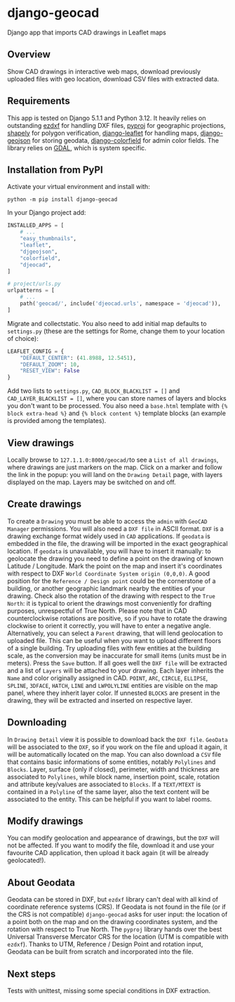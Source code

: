 # django-geocad
Django app that imports CAD drawings in Leaflet maps
## Overview
Show CAD drawings in interactive web maps, download previously uploaded files with geo location, download CSV files with extracted data.
## Requirements
This app is tested on Django 5.1.1 and Python 3.12. It heavily relies on outstanding [ezdxf](https://ezdxf.mozman.at/) for handling DXF files, [pyproj](https://pyproj4.github.io/pyproj/stable/) for geographic projections, [shapely](https://shapely.readthedocs.io/en/stable/manual.html) for polygon verification, [django-leaflet](https://django-leaflet.readthedocs.io/en/latest/) for handling maps, [django-geojson](https://django-geojson.readthedocs.io/en/latest/) for storing geodata, [django-colorfield](https://github.com/fabiocaccamo/django-colorfield) for admin color fields. The library relies on [GDAL](https://gdal.org), which is system specific.
## Installation from PyPI
Activate your virtual environment and install with:
```
python -m pip install django-geocad
```
In your Django project add:
```python
INSTALLED_APPS = [
    # ...
    "easy_thumbnails",
    "leaflet",
    "djgeojson",
    "colorfield",
    "djeocad",
]
```
```python
# project/urls.py
urlpatterns = [
    # ...
    path('geocad/', include('djeocad.urls', namespace = 'djeocad')),
]
```
Migrate and collectstatic. You also need to add initial map defaults to `settings.py` (these are the settings for Rome, change them to your location of choice):
```python
LEAFLET_CONFIG = {
    "DEFAULT_CENTER": (41.8988, 12.5451),
    "DEFAULT_ZOOM": 10,
    "RESET_VIEW": False
}
```
Add two lists to `settings.py`, `CAD_BLOCK_BLACKLIST = []` and `CAD_LAYER_BLACKLIST = []`, where you can store names of layers and blocks you don't want to be processed.
You also need a `base.html` template with `{% block extra-head %}` and `{% block content %}` template blocks (an example is provided among the templates).
## View drawings
Locally browse to `127.1.1.0:8000/geocad/`to see a `List of all drawings`, where drawings are just markers on the map. Click on a marker and follow the link in the popup: you will land on the `Drawing Detail` page, with layers displayed on the map. Layers may be switched on and off.
## Create drawings
To create a `Drawing` you must be able to access the `admin` with `GeoCAD Manager` permissions. You will also need a `DXF file` in ASCII format. `DXF` is a drawing exchange format widely used in `CAD` applications.
If `geodata` is embedded in the file, the drawing will be imported in the exact geographical location. If `geodata` is unavailable, you will have to insert it manually: to geolocate the drawing you need to define a point on the drawing of known Latitude / Longitude. Mark the point on the map and insert it's coordinates with respect to DXF `World Coordinate System origin (0,0,0)`. A good position for the `Reference / Design point` could be the cornerstone of a building, or another geographic landmark nearby the entities of your drawing.
Check also the rotation of the drawing with respect to the `True North`: it is typical to orient the drawings most conveniently for drafting purposes, unrespectful of True North. Please note that in CAD counterclockwise rotations are positive, so if you have to rotate the drawing clockwise to orient it correctly, you will have to enter a negative angle.
Alternatively, you can select a `Parent` drawing, that will lend geolocation to uploaded file. This can be useful when you want to upload different floors of a single building.
Try uploading files with few entities at the building scale, as the conversion may be inaccurate for small items (units must be in meters).
Press the `Save` button. If all goes well the `DXF file` will be extracted and a list of `Layers` will be attached to your drawing. Each layer inherits the `Name` and color originally assigned in CAD. `POINT`, `ARC`, `CIRCLE`, `ELLIPSE`, `SPLINE`, `3DFACE`, `HATCH`, `LINE` and `LWPOLYLINE` entities are visible on the map panel, where they inherit layer color. If unnested `BLOCKS` are present in the drawing, they will be extracted and inserted on respective layer.
## Downloading
In `Drawing Detail` view it is possible to download back the `DXF file`. `GeoData` will be associated to the `DXF`, so if you work on the file and upload it again, it will be automatically located on the map.
You can also download a `CSV` file that contains basic informations of some entities, notably `Polylines` and `Blocks`. Layer, surface (only if closed), perimeter, width and thickness are associated to `Polylines`, while block name, insertion point, scale, rotation and attribute key/values are associated to `Blocks`. If a `TEXT/MTEXT` is contained in a `Polyline` of the same layer, also the text content will be associated to the entity. This can be helpful if you want to label rooms.
## Modify drawings
You can modify geolocation and appearance of drawings, but the `DXF` will not be affected. If you want to modify the file, download it and use your favourite CAD application, then upload it back again (it will be already geolocated!).
## About Geodata
Geodata can be stored in DXF, but `ezdxf` library can't deal with all kind of coordinate reference systems (CRS). If Geodata is not found in the file (or if the CRS is not compatible) `django-geocad` asks for user input: the location of a point both on the map and on the drawing coordinates system, and the rotation with respect to True North. The `pyproj` library hands over the best Universal Transverse Mercator CRS for the location (UTM is compatible with `ezdxf`). Thanks to UTM, Reference / Design Point and rotation input, Geodata can be built from scratch and incorporated into the file.
## Next steps
Tests with unittest, missing some special conditions in DXF extraction.
